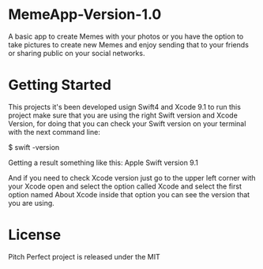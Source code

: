 # MemeApp-Version-1.0
A basic app to create Memes with your photos or you have the option to take pictures to create new
Memes and enjoy sending that to your friends or sharing public on your social networks.

# Getting Started 

This projects it's been developed usign Swift4 and Xcode 9.1 to run this project make sure that you are using the right Swift version and Xcode Version, for doing that you can check your Swift version on your terminal with the next command line:

$ swift -version

Getting a result something like this: Apple Swift version 9.1

And if you need to check Xcode version just go to the upper left corner with your Xcode open and select the option called Xcode and select the first option named About Xcode inside that
option you can see the version that you are using.

# License
Pitch Perfect project is released under the MIT

